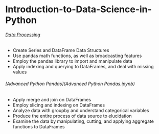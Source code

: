 # Introduction-to-Data-Science-in-Python


###### [Data Processing](Basic_Data_Processing_with_Pandas.ipynb)


- Create Series and DataFrame Data Structures
- Use pandas math functions, as well as broadcasting features
- Employ the pandas library to import and manipulate data
- Apply indexing and querying to DataFrames, and deal with missing values

###### [Advanced Python Pandas](Advanced Python Pandas.ipynb) 

- Apply merge and join on DataFrames
- Employ slicing and indexing on DataFrames
- Analyze data with groupby and understand categorical variables
- Produce the entire process of data source to elucidation
- Examine the data by manipulating, cutting, and applying aggregate functions to DataFrames
